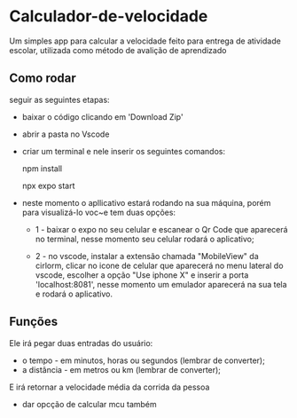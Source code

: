 # Calculador-de-velocidade

Um simples app para calcular a velocidade feito para entrega de atividade escolar, utilizada como método de avalição de aprendizado

## Como rodar
seguir as seguintes etapas:
- baixar o código clicando em 'Download Zip'
- abrir a pasta no Vscode
- criar um terminal e nele inserir os seguintes comandos:

  npm install

  npx expo start
- neste momento o apllicativo estará rodando na sua máquina, porém para visualizá-lo voc~e tem duas opções:
  
 
  - 1 - baixar o expo no seu celular e escanear o Qr Code que aparecerá no terminal, nesse momento seu celular rodará o aplicativo;

  - 2 - no vscode, instalar a extensão chamada "MobileView" da cirlorm, clicar no icone de celular que aparecerá no menu lateral do vscode, escolher a opção "Use iphone X" e inserir a porta 'localhost:8081', nesse momento um emulador aparecerá na sua tela e rodará o aplicativo.

## Funções

Ele irá pegar duas entradas do usuário: 
- o tempo - em minutos, horas ou segundos (lembrar de converter);
- a distância - em metros ou km (lembrar de converter);

E irá retornar a velocidade média da corrida da pessoa

- dar opcção de calcular mcu também
